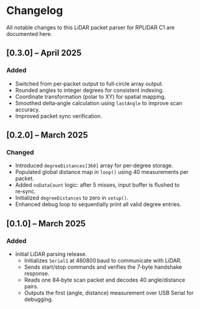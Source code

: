# Changelog

All notable changes to this LiDAR packet parser for RPLIDAR C1 are documented here.

## [0.3.0] – April 2025
### Added
- Switched from per‑packet output to full‑circle array output.
- Rounded angles to integer degrees for consistent indexing.
- Coordinate transformation (polar to XY) for spatial mapping.
- Smoothed delta‑angle calculation using `lastAngle` to improve scan accuracy.
- Improved packet sync verification.

## [0.2.0] – March 2025
### Changed
- Introduced `degreeDistances[360]` array for per‑degree storage.
- Populated global distance map in `loop()` using 40 measurements per packet.
- Added `noDataCount` logic: after 5 misses, input buffer is flushed to re‑sync.
- Initialized `degreeDistances` to zero in `setup()`.
- Enhanced debug loop to sequentially print all valid degree entries.

## [0.1.0] – March 2025
### Added
- Initial LiDAR parsing release.
  - Initializes `Serial1` at 460800 baud to communicate with LiDAR.
  - Sends start/stop commands and verifies the 7‑byte handshake response.
  - Reads one 84‑byte scan packet and decodes 40 angle/distance pairs.
  - Outputs the first (angle, distance) measurement over USB Serial for debugging.

